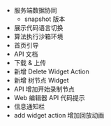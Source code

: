 - 服务端数据协同
  - snapshot 版本
- 展示代码语言切换
- 算法执行沙箱环境
- 首页引导
- API 文档
- 下载 & 上传
- 新增 Delete Widget Action
- 新增 树节点 Widget 
- API 增加开始录制节点
- Web 编辑器 API 代码提示
- 信息通知栏
- add widget action 增加回放动画